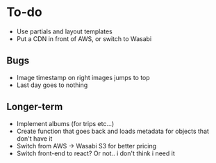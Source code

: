 # To-do
- Use partials and layout templates
- Put a CDN in front of AWS, or switch to Wasabi

## Bugs
- Image timestamp on right images jumps to top
- Last day goes to nothing

## Longer-term
- Implement albums (for trips etc...)
- Create function that goes back and loads metadata for objects that don't have it
- Switch from AWS -> Wasabi S3 for better pricing
- Switch front-end to react? Or not.. i don't think i need it